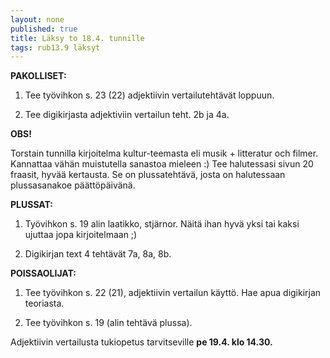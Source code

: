 ```yaml
---
layout: none
published: true
title: Läksy to 18.4. tunnille
tags: rub13.9 läksyt
---
```

**PAKOLLISET:**

1. Tee työvihkon s. 23 (22) adjektiivin vertailutehtävät loppuun.

2.  Tee digikirjasta adjektiviin vertailun teht. 2b ja 4a.

**OBS!**

Torstain tunnilla kirjoitelma kultur-teemasta eli musik + litteratur och filmer. Kannattaa vähän muistutella sanastoa mieleen :) Tee halutessasi sivun 20 fraasit, hyvää kertausta. Se on plussatehtävä, josta on halutessaan plussasanakoe päättöpäivänä.

**PLUSSAT:**

1. Työvihkon s. 19 alin laatikko, stjärnor. Näitä ihan hyvä yksi tai kaksi ujuttaa jopa kirjoitelmaan ;)

2. Digikirjan text 4 tehtävät 7a, 8a, 8b.

**POISSAOLIJAT:**

1. Tee työvihkon s. 22 (21), adjektiivin vertailun käyttö. Hae apua digikirjan teoriasta.

2. Tee työvihkon s. 19 (alin tehtävä plussa).

Adjektiivin vertailusta tukiopetus tarvitseville **pe 19.4. klo 14.30.**


